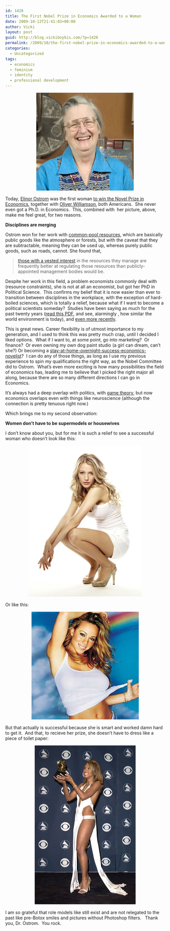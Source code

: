 ```yaml
---
id: 1426
title: The First Nobel Prize in Economics Awarded to a Woman
date: 2009-10-12T21:41:03+00:00
author: Vicki
layout: post
guid: http://blog.vickiboykis.com/?p=1426
permalink: /2009/10/the-first-nobel-prize-in-economics-awarded-to-a-woman/
categories:
  - Uncategorized
tags:
  - economics
  - feminism
  - identity
  - professional development
---
```

<p style="text-align: center;">
  <a href="https://raw.githubusercontent.com/veekaybee/wlb/gh-pages/assets/images/2009/10/3559.jpg"><img class="size-full wp-image-1427 aligncenter" title="3559" src="https://raw.githubusercontent.com/veekaybee/wlb/gh-pages/assets/images/2009/10/3559.jpg" alt="3559" width="308" height="308" /></a>
</p>

Today, [Elinor Ostrom](http://www.indiana.edu/~workshop/people/lostromcv.htm) was the first woman [to win the Novel Prize in Economics](http://curiouscapitalist.blogs.time.com/2009/10/12/ostrom-and-williamson-get-the-riksbank/), together with [Oliver Williamson](http://delong.posterous.com/20091012-oliver-williamson), both Americans.  She never even got a Ph.D. in Economics.  This, combined with  her picture, above, make me feel great, for two reasons.

**Disciplines are merging**

Ostrom won for her work with [common-pool resources](http://en.wikipedia.org/wiki/Common_pool_resources), which are basically public goods like the atmosphere or forests, but with the caveat that they are subtractable, meaning they can be used up, whereas purely public goods, such as roads, cannot. She found that,

> [those with a vested interest](http://nobelprize.org/nobel_prizes/economics/laureates/2009/speedread.html) in the resources they manage are frequently better at regulating those resources than publicly-appointed management bodies would be.

Despite her work in this field, a problem economists commonly deal with (resource constraints), she is not at all an economist, but got her PhD in Political Science.  This confirms my belief that it is now easier than ever to transition between disciplines in the workplace, with the exception of hard-boiled sciences, which is totally a relief, because what if I want to become a political scientists someday?  Studies have been saying as much for the past twenty years ([read this PDF](www.neilrudenstine.harvard.edu/pdfs/changing.pdf), and see, alarmingly , how similar the world environment is today), and [even more recently](http://findarticles.com/p/articles/mi_qn4182/is_20000511/ai_n10137709/).

This is great news. Career flexibility is of utmost importance to my generation, and I used to think this was pretty much crap, until I decided I liked options.  What if I want to, at some point, go into marketing?  Or finance?  Or even owning my own dog paint studio (a girl can dream, can&#8217;t she?) Or becoming a [stay-at-home-overnight-success-economics-novelist](http://blog.vickiboykis.com/2009/10/11/my-unborn-novel-is-annoying-me-nanowrimo/)?  I can do any of those things, as long as I use my previous experience to spin my qualifications the right way, as the Nobel Committee did to Ostrom.  What&#8217;s even more exciting is how many possibilities the field of economics has, leading me to believe that I picked the right major all along, because there are so many different directions I can go in Economics.

It&#8217;s always had a deep overlap with politics, with [game theory](http://en.wikipedia.org/wiki/Game_theory), but now economics overlaps even with things like neuroscience (although the connection is pretty tenuous right now.)

Which brings me to my second observation:

**Women don&#8217;t have to be supermodels or housewives**

I don&#8217;t know about you, but for me it is such a relief to see a successful woman who doesn&#8217;t look like this:

<p style="text-align: center;">
  <a href="https://raw.githubusercontent.com/veekaybee/wlb/gh-pages/assets/images/2009/10/blakelivery.jpg"><img class="size-full wp-image-1429 aligncenter" title="blakelivery" src="https://raw.githubusercontent.com/veekaybee/wlb/gh-pages/assets/images/2009/10/blakelivery.jpg" alt="blakelively" width="358" height="475" /></a> 
  
  <p>
    Or like this:
  </p>
  
  <p>
    <center>
      <a href="https://raw.githubusercontent.com/veekaybee/wlb/gh-pages/assets/images/2009/10/mariah_carey.jpg"><img class="aligncenter size-full wp-image-1430" title="mariah_carey" src="https://raw.githubusercontent.com/veekaybee/wlb/gh-pages/assets/images/2009/10/mariah_carey.jpg" alt="mariah_carey" width="339" height="339" /></a>
    </center>
  </p>
  
  <p>
    But that actually is successful because she is smart and worked damn hard to get it.  And that, to recieve her prize, she doesn&#8217;t have to dress like a piece of toilet paper:
  </p>
  
  <p>
    <center>
      <a href="https://raw.githubusercontent.com/veekaybee/wlb/gh-pages/assets/images/2009/10/tonibraxton.jpg"><img class="aligncenter size-full wp-image-1431" title="tonibraxton" src="https://raw.githubusercontent.com/veekaybee/wlb/gh-pages/assets/images/2009/10/tonibraxton.jpg" alt="tonibraxton" width="319" height="500" /></a>
    </center>
  </p>
  
  <p>
    I am so grateful that role models like still exist and are not relegated to the past like pre-Botox smiles and pictures without Photoshop filters.   Thank you, Dr. Ostrom.  You rock.
  </p>